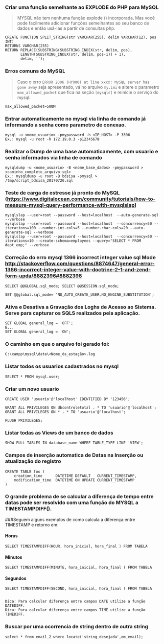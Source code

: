 ### Criar uma função semelhante ao EXPLODE do PHP para MySQL
> MYSQL não tem nenhuma função explode () incorporada. Mas você pode facilmente adicionar funções semelhantes ao seu banco de dados e então usá-las a partir de consultas php.
```
CREATE FUNCTION SPLIT_STRING(str VARCHAR(255), delim VARCHAR(12), pos INT)
RETURNS VARCHAR(255)
RETURN REPLACE(SUBSTRING(SUBSTRING_INDEX(str, delim, pos),
       LENGTH(SUBSTRING_INDEX(str, delim, pos-1)) + 1),
       delim, '');
```

### Erros comuns do MySQL
> Caso o erro `ERROR 2006 (HY000) at line xxxx: MySQL server has gone away` seja apresentado, vá no arquivo `my.ini` e altere o parametro `max_allowed_packet` que fica na seção `[mysqld]` e reinicie o serviço do mysql.
```
max_allowed_packet=500M
```
###  Entrar automaticamente no mysql via linha de comando já informando a senha como parametro de conexao.
```
mysql -u <nome_usuario> -pmypassword -h <IP_HOST> -P 3306
Ex.: mysql -u root -h 172.19.0.3 -p12345678
```

###  Realizar o Dump de uma base automaticamente, com usuario e senha informados via linha de comando
```
mysqldump -u <nome_usuario> -B <nome_base_dados> -pmypassword > <caminho_completo_arquivo.sql>
Ex.: mysqldump -u root -B bdsisa -pmysql > /tmp/script_bdsisa_20170720.sql
```

### Teste de carga de estresse já pronto do MySQL (https://www.digitalocean.com/community/tutorials/how-to-measure-mysql-query-performance-with-mysqlslap)
```
mysqlslap --user=root --password --host=localhost  --auto-generate-sql --verbose
mysqlslap --user=root --password --host=localhost  --concurrency=50 --iterations=100 --number-int-cols=5 --number-char-cols=20 --auto-generate-sql --verbose
mysqlslap --user=root --password --host=localhost  --concurrency=50 --iterations=10 --create-schema=employees --query="SELECT * FROM dept_emp;" --verbose
```


### Correção do erro mysql 1366 incorrect integer value sql Mode http://stackoverflow.com/questions/8874647/general-error-1366-incorrect-integer-value-with-doctrine-2-1-and-zend-form-upda/8882396#8882396
```
SELECT @@GLOBAL.sql_mode; SELECT @@SESSION.sql_mode;

SET @@global.sql_mode= 'NO_AUTO_CREATE_USER,NO_ENGINE_SUBSTITUTION';
```

### Ativa e Desativa a Gravação dos Loghs de Acesso ao Sistema. Serve para capturar os SQLS realizados pela aplicação.
```
SET GLOBAL general_log = 'OFF';
E...
SET GLOBAL general_log = 'ON';
```

### O caminho em que o arquivo foi gerado foi:
```
C:\xampp\mysql\data\<Nome_da_estação>.log
```

### Listar todos os usuarios cadastrados no mysql
```
SELECT * FROM mysql.user;
```

### Criar um novo usuario
```
CREATE USER 'usuario'@'localhost' IDENTIFIED BY '123456';

GRANT ALL PRIVILEGES ON dbcontroletotal . * TO 'usuario'@'localhost';
GRANT ALL PRIVILEGES ON * . * TO 'usuario'@'localhost';

FLUSH PRIVILEGES;
```

### Listar todas as Views de um banco de dados
```
SHOW FULL TABLES IN database_name WHERE TABLE_TYPE LIKE 'VIEW';
```

### Campos de inserção automatica de Datas na Inserção ou atualização do registro
```
CREATE TABLE foo (
    creation_time      DATETIME DEFAULT   CURRENT_TIMESTAMP,
    modification_time  DATETIME ON UPDATE CURRENT_TIMESTAMP
)
```

### O grande problema de se calcular a diferença de tempo entre datas pode ser resolvido com uma função do MYSQL a TIMESTAMPDIFF().
###Seguem alguns exemplos de como calcula a diferença entre TIMESTAMP e retorno em: 
#### Horas
```
SELECT TIMESTAMPDIFF(HOUR, hora_inicial, hora_final ) FROM TABELA
```

#### Minutos
```
SELECT TIMESTAMPDIFF(MINUTE, hora_inicial, hora_final ) FROM TABELA
```

#### Segundos
```
SELECT TIMESTAMPDIFF(SECOND, hora_inicial, hora_final ) FROM TABELA


Dica: Para calcular diferença entre campos DATE utilize a função DATEDIFF.
Dica: Para calcular diferença entre campos TIME utilize a função TIMEDIFF.
```

### Buscar por uma ocorrencia de string dentro de outra string
```
select * from email_2 where locate('string_desejada',em_email);
```
